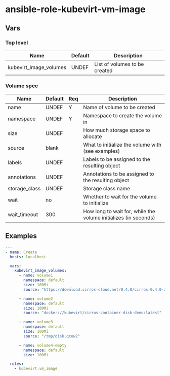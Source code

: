 # ansible-role-kubevirt-vm-image

## Vars

### Top level

| Name                   | Default | Description |
| ---------------------- | ------- | ----------- |
| kubevirt_image_volumes | UNDEF   | List of volumes to be created |

### Volume spec

| Name            | Default | Req | Description |
| --------------- | --------| --- | ----------- |
| name            | UNDEF   |  Y  | Name of volume to be created |
| namespace       | UNDEF   |  Y  | Namespace to create the volume in |
| size            | UNDEF   |     | How much storage space to allocate |
| source          | blank   |     | What to initialize the volume with (see examples) |
| labels          | UNDEF   |     | Labels to be assigned to the resulting object |
| annotations     | UNDEF   |     | Annotations to be assigned to the resulting object |
| storage_class   | UNDEF   |     | Storage class name |
| wait            | no      |     | Whether to wait for the volume to initialize |
| wait_timeout    | 300     |     | How long to wait for, while the volume initializes (in seconds) |

## Examples

```yaml
---
- name: Create 
  hosts: localhost

  vars:
    kubevirt_image_volumes:
      - name: volume1
        namespace: default
        size: 100Mi
        source: "https://download.cirros-cloud.net/0.4.0/cirros-0.4.0-x86_64-disk.img"

      - name: volume2
        namespace: default
        size: 100Mi
        source: "docker://kubevirt/cirros-container-disk-demo:latest"

      - name: volume3
        namespace: default
        size: 100Mi
        source: "/tmp/disk.qcow2"

      - name: volume4-empty
        namespace: default
        size: 100Mi

  roles:
    - kubevirt.vm_image
```


<!-- vim: set et ts=2 sw=2: -->
